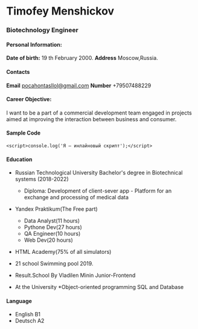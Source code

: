 # Timofey Menshickov

### Biotechnology Engineer

#### Personal Information:

**Date of birth:** 19 th February 2000.
**Address** Moscow,Russia.

#### Contacts

**Email** pocahontasllol@gmail.com
**Number** +79507488229

#### Career Objective: 

 I want to be a part of a commercial development team engaged in projects aimed at improving the interaction between business and consumer.

#### Sample Code
``` 
<script>console.log('Я — инлайновый скрипт');</script>
```
#### Education

* Russian Technological University
Bachelor's degree in Biotechnical systems
(2018-2022)
    * Diploma: Development of client-sever app - Platform for an exchange and processing of medical data

* Yandex Praktikum(The Free part)
    * Data Analyst(11 hours)
    * Pythone Dev(27 hours)
    * QA Engineer(10 hours)
    * Web Dev(20 hours)
* HTML Academy(75% of all simulators)

* 21 school Swimming pool 2019.

* Result.School By Vladilen Minin Junior-Frontend 

* At the University
    *Object-oriented programming
    SQL and Database

#### Language

* English B1
* Deutsch A2